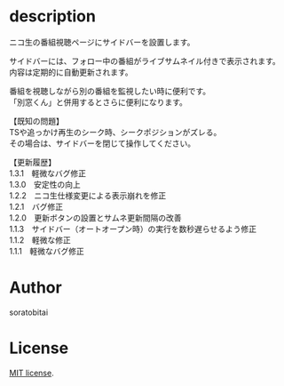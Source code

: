 # description

ニコ生の番組視聴ページにサイドバーを設置します。  

サイドバーには、フォロー中の番組がライブサムネイル付きで表示されます。  
内容は定期的に自動更新されます。  

番組を視聴しながら別の番組を監視したい時に便利です。  
「別窓くん」と併用するとさらに便利になります。  

【既知の問題】  
TSや追っかけ再生のシーク時、シークポジションがズレる。  
その場合は、サイドバーを閉じて操作してください。   

【更新履歴】  
1.3.1　軽微なバグ修正  
1.3.0　安定性の向上  
1.2.2　ニコ生仕様変更による表示崩れを修正  
1.2.1　バグ修正  
1.2.0　更新ボタンの設置とサムネ更新間隔の改善  
1.1.3　サイドバー（オートオープン時）の実行を数秒遅らせるよう修正  
1.1.2　軽微な修正  
1.1.1　軽微なバグ修正  

# Author
soratobitai

# License
[MIT license](https://en.wikipedia.org/wiki/MIT_License).